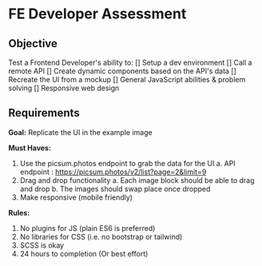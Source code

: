 # FE Developer Assessment

## Objective
Test a Frontend Developer's ability to:
[] Setup a dev environment
[] Call a remote API
[] Create dynamic components based on the API's data
[] Recreate the UI from a mockup
[] General JavaScript abilities & problem solving
[] Responsive web design

## Requirements

**Goal:**
Replicate the UI in the example image

**Must Haves:**
1. Use the picsum.photos endpoint to grab the data for the UI
    a. API endpoint : https://picsum.photos/v2/list?page=2&limit=9
2. Drag and drop functionality
    a. Each image block should be able to drag and drop
    b. The images should swap place once dropped
3. Make responsive (mobile friendly)

**Rules:**
1. No plugins for JS (plain ES6 is preferred)
2. No libraries for CSS (i.e. no bootstrap or tailwind)
3. SCSS is okay
4. 24 hours to completion (Or best effort)
